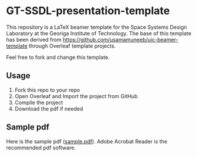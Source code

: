 # GT-SSDL-presentation-template

This repository is a LaTeX beamer template for the Space Systems Design Laboratory at the Georiga Institute of Technology. The base of this template has been derived from <https://github.com/usamamuneeb/uic-beamer-template> through Overleaf template projects. 

Feel free to fork and change this template.

## Usage
1. Fork this repo to your repo
2. Open Overleaf and Import the project from GitHub
3. Compile the project
4. Download the pdf if needed

## Sample pdf
Here is the sample pdf ([sample.pdf](https://github.com/astomodynamics/GT-SSDL-presentation-template/blob/master/GT_SSDL_presentation_template.pdf)). Adobe Acrobat Reader is the recommended pdf software. 

